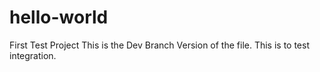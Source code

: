 # hello-world
First Test Project
This is the Dev Branch Version of the file. 
This is to test integration.
